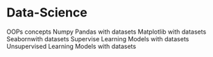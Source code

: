 # Data-Science
OOPs concepts
Numpy
Pandas with datasets
Matplotlib with datasets
Seabornwith datasets
Supervise Learning Models with datasets
Unsupervised Learning Models with datasets
